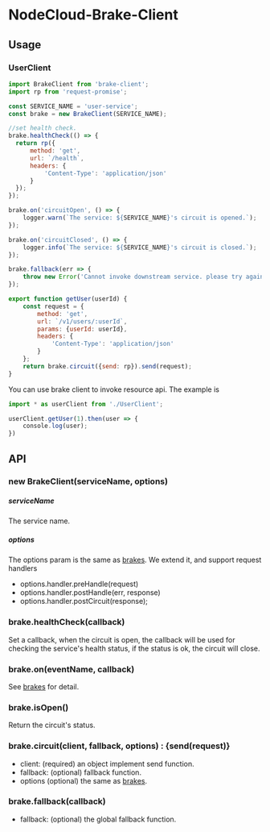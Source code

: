 # NodeCloud-Brake-Client

## Usage

### UserClient
``` javascript
import BrakeClient from 'brake-client';
import rp from 'request-promise';

const SERVICE_NAME = 'user-service';
const brake = new BrakeClient(SERVICE_NAME);

//set health check.
brake.healthCheck(() => {
  return rp({
      method: 'get',
      url: `/health`,
      headers: {
          'Content-Type': 'application/json'
      }
  });
});

brake.on('circuitOpen', () => {
    logger.warn(`The service: ${SERVICE_NAME}'s circuit is opened.`);
});

brake.on('circuitClosed', () => {
    logger.info(`The service: ${SERVICE_NAME}'s circuit is closed.`);
});

brake.fallback(err => {
    throw new Error('Cannot invoke downstream service. please try again soon.', err);
});

export function getUser(userId) {
    const request = {
        method: 'get',
        url: `/v1/users/:userId`,
        params: {userId: userId},
        headers: {
            'Content-Type': 'application/json'
        }
    };
    return brake.circuit({send: rp}).send(request);
}
```

You can use brake client to invoke resource api. The example is

``` javascript
import * as userClient from './UserClient';

userClient.getUser(1).then(user => {
    console.log(user);
})
```

## API

### new BrakeClient(serviceName, options)

##### serviceName

The service name.

##### options

The options param is the same as [brakes](https://github.com/node-cloud/brakes).
We extend it, and support request handlers
* options.handler.preHandle(request)
* options.handler.postHandle(err, response)
* options.handler.postCircuit(response);

### brake.healthCheck(callback)

Set a callback, when the circuit is open, the callback will be used for checking the service's health status, if the status is ok, the circuit will close.

### brake.on(eventName, callback)

See [brakes](https://github.com/node-cloud/brakes) for detail.

### brake.isOpen()

Return the circuit's status.

### brake.circuit(client, fallback, options) : {send(request)}

* client:   (required) an object implement send function.
* fallback: (optional) fallback function.
* options   (optional) the same as [brakes](https://github.com/node-cloud/brakes).

### brake.fallback(callback)

* fallback: (optional) the global fallback function.
